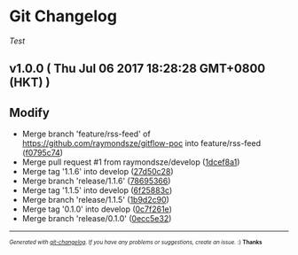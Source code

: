 # Git Changelog

_Test_

## v1.0.0  ( Thu Jul 06 2017 18:28:28 GMT+0800 (HKT) )


## Modify
  - Merge branch 'feature/rss-feed' of https://github.com/raymondsze/gitflow-poc into feature/rss-feed
  ([f0795c74](https://github.com/raymondsze/gitflow-poc/commit/f0795c745c8f571a52f757df5465015155d8260f))
  - Merge pull request #1 from raymondsze/develop
  ([1dcef8a1](https://github.com/raymondsze/gitflow-poc/commit/1dcef8a154884286431357df1c7550598b55f5ea))
  - Merge tag '1.1.6' into develop
  ([27d50c28](https://github.com/raymondsze/gitflow-poc/commit/27d50c2863a3e58640d70f61a2cad64db132249b))
  - Merge branch 'release/1.1.6'
  ([78695366](https://github.com/raymondsze/gitflow-poc/commit/78695366682f21fa1995ca80faf4799705af9976))
  - Merge tag '1.1.5' into develop
  ([6f25883c](https://github.com/raymondsze/gitflow-poc/commit/6f25883c963f6c4ac963bf5a3bcb2acc1ee24390))
  - Merge branch 'release/1.1.5'
  ([1b9d2c90](https://github.com/raymondsze/gitflow-poc/commit/1b9d2c9063fbc42e013ba71f81f1a2d61c597a32))
  - Merge tag '0.1.0' into develop
  ([0c7f261e](https://github.com/raymondsze/gitflow-poc/commit/0c7f261e9e9cc535bcefb70f04f6a2ff550d13a1))
  - Merge branch 'release/0.1.0'
  ([0ecc5e32](https://github.com/raymondsze/gitflow-poc/commit/0ecc5e3261df4a5aea15060466c35ec854790b29))





---
<sub><sup>*Generated with [git-changelog](https://github.com/rafinskipg/git-changelog). If you have any problems or suggestions, create an issue.* :) **Thanks** </sub></sup>
